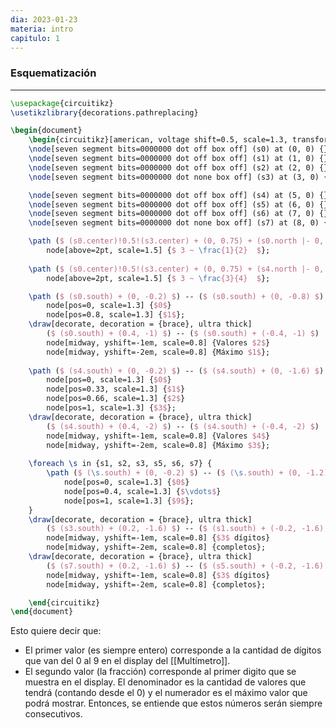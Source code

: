 ```yaml
---
dia: 2023-01-23
materia: intro
capitulo: 1
---
```

### Esquematización
---
```tikz
\usepackage{circuitikz} 
\usetikzlibrary{decorations.pathreplacing}

\begin{document} 
	\begin{circuitikz}[american, voltage shift=0.5, scale=1.3, transform shape, thick]
	\node[seven segment bits=0000000 dot off box off] (s0) at (0, 0) {};
	\node[seven segment bits=0000000 dot off box off] (s1) at (1, 0) {};
	\node[seven segment bits=0000000 dot off box off] (s2) at (2, 0) {};
	\node[seven segment bits=0000000 dot none box off] (s3) at (3, 0) {};

	\node[seven segment bits=0000000 dot off box off] (s4) at (5, 0) {};
	\node[seven segment bits=0000000 dot off box off] (s5) at (6, 0) {};
	\node[seven segment bits=0000000 dot off box off] (s6) at (7, 0) {};
	\node[seven segment bits=0000000 dot none box off] (s7) at (8, 0) {};

	\path ($ (s0.center)!0.5!(s3.center) + (0, 0.75) + (s0.north |- 0, 0) $)
		node[above=2pt, scale=1.5] {$ 3 ~ \frac{1}{2}  $};
	
	\path ($ (s0.center)!0.5!(s3.center) + (0, 0.75) + (s4.north |- 0, 0) $)
		node[above=2pt, scale=1.5] {$ 3 ~ \frac{3}{4}  $};

	\path ($ (s0.south) + (0, -0.2) $) -- ($ (s0.south) + (0, -0.8) $)
		node[pos=0, scale=1.3] {$0$}
		node[pos=0.8, scale=1.3] {$1$};
	\draw[decorate, decoration = {brace}, ultra thick] 
		($ (s0.south) + (0.4, -1) $) -- ($ (s0.south) + (-0.4, -1) $)
		node[midway, yshift=-1em, scale=0.8] {Valores $2$}
		node[midway, yshift=-2em, scale=0.8] {Máximo $1$};
	
	\path ($ (s4.south) + (0, -0.2) $) -- ($ (s4.south) + (0, -1.6) $)
		node[pos=0, scale=1.3] {$0$}
		node[pos=0.33, scale=1.3] {$1$}
		node[pos=0.66, scale=1.3] {$2$}
		node[pos=1, scale=1.3] {$3$};
	\draw[decorate, decoration = {brace}, ultra thick] 
		($ (s4.south) + (0.4, -2) $) -- ($ (s4.south) + (-0.4, -2) $)
		node[midway, yshift=-1em, scale=0.8] {Valores $4$}
		node[midway, yshift=-2em, scale=0.8] {Máximo $3$};
	
	\foreach \s in {s1, s2, s3, s5, s6, s7} {
		\path ($ (\s.south) + (0, -0.2) $) -- ($ (\s.south) + (0, -1.2) $)
			node[pos=0, scale=1.3] {$0$}
			node[pos=0.4, scale=1.3] {$\vdots$}
			node[pos=1, scale=1.3] {$9$};
	}
	\draw[decorate, decoration = {brace}, ultra thick] 
		($ (s3.south) + (0.2, -1.6) $) -- ($ (s1.south) + (-0.2, -1.6) $)
		node[midway, yshift=-1em, scale=0.8] {$3$ dígitos}
		node[midway, yshift=-2em, scale=0.8] {completos};
	\draw[decorate, decoration = {brace}, ultra thick] 
		($ (s7.south) + (0.2, -1.6) $) -- ($ (s5.south) + (-0.2, -1.6) $)
		node[midway, yshift=-1em, scale=0.8] {$3$ dígitos}
		node[midway, yshift=-2em, scale=0.8] {completos};

	\end{circuitikz}
\end{document}
```

Esto quiere decir que:
- El primer valor (es siempre entero) corresponde a la cantidad de dígitos que van del 0 al 9 en el display del [[Multímetro]].
- El segundo valor (la fracción) corresponde al primer digito que se muestra en el display. El denominador es la cantidad de valores que tendrá (contando desde el 0) y el numerador es el máximo valor que podrá mostrar. Entonces, se entiende que estos números serán siempre consecutivos.